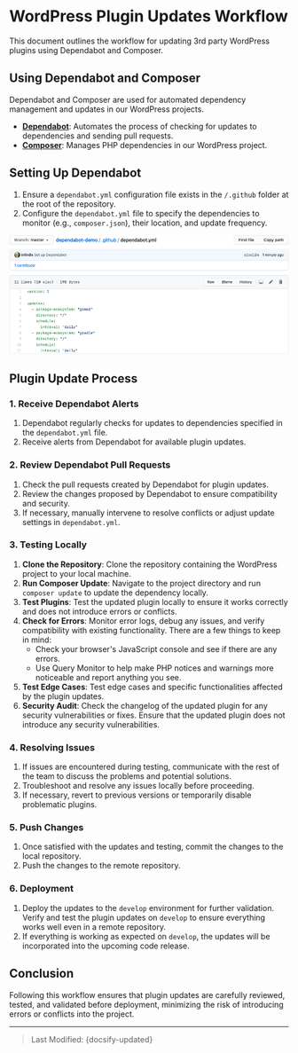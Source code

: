 # WordPress Plugin Updates Workflow

This document outlines the workflow for updating 3rd party WordPress plugins using Dependabot and Composer.

## Using Dependabot and Composer

Dependabot and Composer are used for automated dependency management and updates in our WordPress projects.

- **[Dependabot](https://github.com/dependabot/dependabot-core)**: Automates the process of checking for updates to dependencies and sending pull requests.
- **[Composer](https://getcomposer.org/)**: Manages PHP dependencies in our WordPress project.

## Setting Up Dependabot

1. Ensure a `dependabot.yml` configuration file exists in the `/.github` folder at the root of the repository.
2. Configure the `dependabot.yml` file to specify the dependencies to monitor (e.g., `composer.json`), their location, and update frequency.

![Screenshot of a dependabot.yml file](./_images/../../_images/dependabot-demo-yaml-file.webp ':size=60%')

## Plugin Update Process

### 1. Receive Dependabot Alerts

1. Dependabot regularly checks for updates to dependencies specified in the `dependabot.yml` file.
2. Receive alerts from Dependabot for available plugin updates.

### 2. Review Dependabot Pull Requests

1. Check the pull requests created by Dependabot for plugin updates.
2. Review the changes proposed by Dependabot to ensure compatibility and security.
3. If necessary, manually intervene to resolve conflicts or adjust update settings in `dependabot.yml`.

### 3. Testing Locally

1. **Clone the Repository**: Clone the repository containing the WordPress project to your local machine.
2. **Run Composer Update**: Navigate to the project directory and run `composer update` to update the dependency locally.
3. **Test Plugins**: Test the updated plugin locally to ensure it works correctly and does not introduce errors or conflicts.
4. **Check for Errors**: Monitor error logs, debug any issues, and verify compatibility with existing functionality. There are a few things to keep in mind:
   - Check your browser's JavaScript console and see if there are any errors.
   - Use Query Monitor to help make PHP notices and warnings more noticeable and report anything you see.
5. **Test Edge Cases**: Test edge cases and specific functionalities affected by the plugin updates.
6. **Security Audit**: Check the changelog of the updated plugin for any security vulnerabilities or fixes. Ensure that the updated plugin does not introduce any security vulnerabilities.

### 4. Resolving Issues

1. If issues are encountered during testing, communicate with the rest of the team to discuss the problems and potential solutions.
2. Troubleshoot and resolve any issues locally before proceeding.
3. If necessary, revert to previous versions or temporarily disable problematic plugins.

### 5. Push Changes

1. Once satisfied with the updates and testing, commit the changes to the local repository.
2. Push the changes to the remote repository.

### 6. Deployment

1. Deploy the updates to the `develop` environment for further validation. Verify and test the plugin updates on `develop` to ensure everything works well even in a remote repository.
2. If everything is working as expected on `develop`, the updates will be incorporated into the upcoming code release.

## Conclusion

Following this workflow ensures that plugin updates are carefully reviewed, tested, and validated before deployment, minimizing the risk of introducing errors or conflicts into the project.

---

> Last Modified: {docsify-updated}
